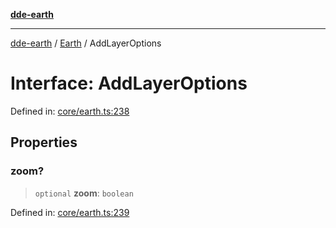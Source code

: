 [**dde-earth**](../../../../README.md)

***

[dde-earth](../../../../globals.md) / [Earth](../README.md) / AddLayerOptions

# Interface: AddLayerOptions

Defined in: [core/earth.ts:238](https://github.com/dde-platform/dde-earth/blob/71bf8cd183d78890e103803e0d8bb92050729fda/packages/dde-earth/src/core/earth.ts#L238)

## Properties

### zoom?

> `optional` **zoom**: `boolean`

Defined in: [core/earth.ts:239](https://github.com/dde-platform/dde-earth/blob/71bf8cd183d78890e103803e0d8bb92050729fda/packages/dde-earth/src/core/earth.ts#L239)
